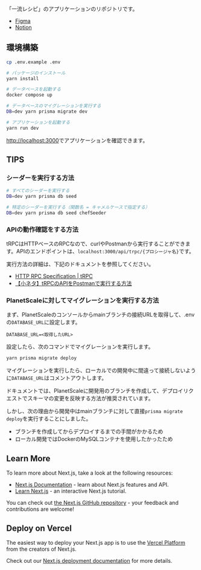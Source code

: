 「一流レシピ」のアプリケーションのリポジトリです。

- [Figma](https://www.figma.com/file/JSVMGHBeYzAsmujXjPDwAE/%E4%B8%80%E6%B5%81%E3%83%AC%E3%82%B7%E3%83%94?type=design&node-id=0-1&t=hEktBgwhQUvdsL3W-0)
- [Notion](https://www.notion.so/natsumih/Qin-Recipe-App-36e3e4c062cf4a4dbf05234affbfba42)

## 環境構築

```bash
cp .env.example .env

# パッケージのインストール
yarn install

# データベースを起動する
docker compose up
```

```bash
# データベースのマイグレーションを実行する
DB=dev yarn prisma migrate dev

# アプリケーションを起動する
yarn run dev
```

[http://localhost:3000](http://localhost:3000)でアプリケーションを確認できます。

## TIPS

### シーダーを実行する方法

```bash
# すべてのシーダーを実行する
DB=dev yarn prisma db seed

# 特定のシーダーを実行する（関数名 = キャメルケースで指定する）
DB=dev yarn prisma db seed chefSeeder
```

### APIの動作確認をする方法

tRPCはHTTPベースのRPCなので、curlやPostmanから実行することができます。APIのエンドポイントは、`localhost:3000/api/trpc/{プロシージャ名}`です。

実行方法の詳細は、下記のドキュメントを参照してください。

- [HTTP RPC Specification | tRPC](https://trpc.io/docs/v9/rpc)
- [【小ネタ】tRPCのAPIをPostmanで実行する方法](https://zenn.dev/tekihei2317/articles/e9eb843eb728a9)

### PlanetScaleに対してマイグレーションを実行する方法

まず、PlanetScaleのコンソールからmainブランチの接続URLを取得して、.envの`DATABASE_URL`に設定します。

```text
DATABASE_URL=<取得したURL>
```

設定したら、次のコマンドでマイグレーションを実行します。

```bash
yarn prisma migrate deploy
```

マイグレーションを実行したら、ローカルでの開発中に間違って接続しないように`DATABASE_URL`はコメントアウトします。

ドキュメントでは、PlanetScaleに開発用のブランチを作成して、デプロイリクエストでスキーマの変更を反映する方法が推奨されています。

しかし、次の理由から開発中はmainブランチに対して直接`prisma migrate deploy`を実行することにしました。

- ブランチを作成してからデプロイするまでの手間がかかるため
- ローカル開発ではDockerのMySQLコンテナを使用したかったため

## Learn More

To learn more about Next.js, take a look at the following resources:

- [Next.js Documentation](https://nextjs.org/docs) - learn about Next.js features and API.
- [Learn Next.js](https://nextjs.org/learn) - an interactive Next.js tutorial.

You can check out [the Next.js GitHub repository](https://github.com/vercel/next.js/) - your feedback and contributions are welcome!

## Deploy on Vercel

The easiest way to deploy your Next.js app is to use the [Vercel Platform](https://vercel.com/new?utm_medium=default-template&filter=next.js&utm_source=create-next-app&utm_campaign=create-next-app-readme) from the creators of Next.js.

Check out our [Next.js deployment documentation](https://nextjs.org/docs/deployment) for more details.
